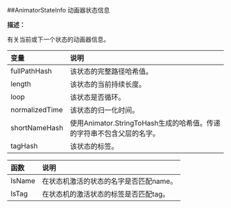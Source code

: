 ##AnimatorStateInfo 动画器状态信息

**描述：**

有关当前或下一个状态的动画器信息。

|变量|说明|
|:--|:--|
|fullPathHash|该状态的完整路径哈希值。|
|length|该状态的当前持续长度。|
|loop|该状态是否循环。|
|normalizedTime|该状态的归一化时间。|
|shortNameHash|使用Animator.StringToHash生成的哈希值。传递的字符串不包含父层的名字。|
|tagHash|该状态的标签。|


|函数|说明|
|:--|:--|
|IsName|在状态机激活的状态的名字是否匹配name。|
|IsTag|在状态机的激活状态的标签是否匹配tag。|
